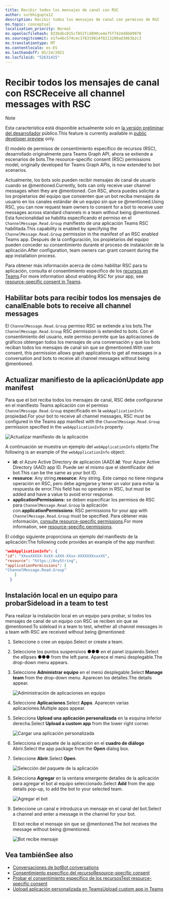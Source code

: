 ```yaml
---
title: Recibir todos los mensajes de canal con RSC
author: surbhigupta12
description: Recibir todos los mensajes de canal con permisos de RSC
ms.topic: conceptual
localization_priority: Normal
ms.openlocfilehash: 833bdbc015cf852fcd899ce4e75f742448b89978
ms.sourcegitcommit: e1fe46c574cec378319814f8213209ad3063b2c3
ms.translationtype: MT
ms.contentlocale: es-ES
ms.lasthandoff: 05/24/2021
ms.locfileid: "52631415"
---
```

# <a name="receive-all-channel-messages-with-rsc"></a><span data-ttu-id="9a4a9-103">Recibir todos los mensajes de canal con RSC</span><span class="sxs-lookup"><span data-stu-id="9a4a9-103">Receive all channel messages with RSC</span></span>

> [!NOTE]
> <span data-ttu-id="9a4a9-104">Esta característica está disponible actualmente solo en [la versión preliminar del desarrollador](../../../resources/dev-preview/developer-preview-intro.md) público.</span><span class="sxs-lookup"><span data-stu-id="9a4a9-104">This feature is currently available in [public developer preview](../../../resources/dev-preview/developer-preview-intro.md) only.</span></span>

<span data-ttu-id="9a4a9-105">El modelo de permisos de consentimiento específico de recursos (RSC), desarrollado originalmente para Teams Graph API, ahora se extiende a escenarios de bots.</span><span class="sxs-lookup"><span data-stu-id="9a4a9-105">The resource-specific consent (RSC) permissions model, originally developed for Teams Graph APIs, is now extended to bot scenarios.</span></span>

<span data-ttu-id="9a4a9-106">Actualmente, los bots solo pueden recibir mensajes de canal de usuario cuando se @mentioned.</span><span class="sxs-lookup"><span data-stu-id="9a4a9-106">Currently, bots can only receive user channel messages when they are @mentioned.</span></span> <span data-ttu-id="9a4a9-107">Con RSC, ahora puedes solicitar a los propietarios del equipo que consienten que un bot reciba mensajes de usuario en los canales estándar de un equipo sin que se @mentioned.</span><span class="sxs-lookup"><span data-stu-id="9a4a9-107">Using RSC, you can now request team owners to consent for a bot to receive user messages across standard channels in a team without being @mentioned.</span></span> <span data-ttu-id="9a4a9-108">Esta funcionalidad se habilita especificando el permiso en el `ChannelMessage.Read.Group` manifiesto de una aplicación Teams RSC habilitada.</span><span class="sxs-lookup"><span data-stu-id="9a4a9-108">This capability is enabled by specifying the `ChannelMessage.Read.Group` permission in the manifest of an RSC enabled Teams app.</span></span> <span data-ttu-id="9a4a9-109">Después de la configuración, los propietarios del equipo pueden conceder su consentimiento durante el proceso de instalación de la aplicación.</span><span class="sxs-lookup"><span data-stu-id="9a4a9-109">After configuration, team owners can grant consent during the app installation process.</span></span>

<span data-ttu-id="9a4a9-110">Para obtener más información acerca de cómo habilitar RSC para tu aplicación, consulta el consentimiento específico de los [recursos en Teams](/microsoftteams/platform/graph-api/rsc/resource-specific-consent#update-your-teams-app-manifest).</span><span class="sxs-lookup"><span data-stu-id="9a4a9-110">For more information about enabling RSC for your app, see [resource-specific consent in Teams](/microsoftteams/platform/graph-api/rsc/resource-specific-consent#update-your-teams-app-manifest).</span></span>

## <a name="enable-bots-to-receive-all-channel-messages"></a><span data-ttu-id="9a4a9-111">Habilitar bots para recibir todos los mensajes de canal</span><span class="sxs-lookup"><span data-stu-id="9a4a9-111">Enable bots to receive all channel messages</span></span>

<span data-ttu-id="9a4a9-112">El `ChannelMessage.Read.Group` permiso RSC se extiende a los bots.</span><span class="sxs-lookup"><span data-stu-id="9a4a9-112">The `ChannelMessage.Read.Group` RSC permission is extended to bots.</span></span> <span data-ttu-id="9a4a9-113">Con el consentimiento del usuario, este permiso permite que las aplicaciones de gráficos obtengan todos los mensajes de una conversación y que los bots reciban todos los mensajes de canal sin que se @mentioned.</span><span class="sxs-lookup"><span data-stu-id="9a4a9-113">With user consent, this permission allows graph applications to get all messages in a conversation and bots to receive all channel messages without being @mentioned.</span></span>

## <a name="update-app-manifest"></a><span data-ttu-id="9a4a9-114">Actualizar manifiesto de la aplicación</span><span class="sxs-lookup"><span data-stu-id="9a4a9-114">Update app manifest</span></span>

<span data-ttu-id="9a4a9-115">Para que el bot reciba todos los mensajes de canal, RSC debe configurarse en el manifiesto Teams aplicación con el permiso `ChannelMessage.Read.Group` especificado en la `webApplicationInfo` propiedad.</span><span class="sxs-lookup"><span data-stu-id="9a4a9-115">For your bot to receive all channel messages, RSC must be configured in the Teams app manifest with the `ChannelMessage.Read.Group` permission specified in the `webApplicationInfo` property.</span></span>

![Actualizar manifiesto de la aplicación](~/bots/how-to/conversations/Media/appmanifest.png)

<span data-ttu-id="9a4a9-117">A continuación se muestra un ejemplo del `webApplicationInfo` objeto:</span><span class="sxs-lookup"><span data-stu-id="9a4a9-117">The following is an example of the `webApplicationInfo` object:</span></span>

* <span data-ttu-id="9a4a9-118">**id:** el Azure Active Directory de aplicación (AAD).</span><span class="sxs-lookup"><span data-stu-id="9a4a9-118">**id**: Your Azure Active Directory (AAD) app ID.</span></span> <span data-ttu-id="9a4a9-119">Puede ser el mismo que el identificador del bot.</span><span class="sxs-lookup"><span data-stu-id="9a4a9-119">This can be the same as your bot ID.</span></span>
* <span data-ttu-id="9a4a9-120">**resource**: Any string.</span><span class="sxs-lookup"><span data-stu-id="9a4a9-120">**resource**: Any string.</span></span> <span data-ttu-id="9a4a9-121">Este campo no tiene ninguna operación en RSC, pero debe agregarse y tener un valor para evitar la respuesta de error.</span><span class="sxs-lookup"><span data-stu-id="9a4a9-121">This field has no operation in RSC, but must be added and have a value to avoid error response.</span></span>
* <span data-ttu-id="9a4a9-122">**applicationPermissions:** se deben especificar los permisos de RSC para `ChannelMessage.Read.Group` la aplicación con.</span><span class="sxs-lookup"><span data-stu-id="9a4a9-122">**applicationPermissions**: RSC permissions for your app with `ChannelMessage.Read.Group` must be specified.</span></span> <span data-ttu-id="9a4a9-123">Para obtener más información, [consulte resource-specific permissions](/microsoftteams/platform/graph-api/rsc/resource-specific-consent#resource-specific-permissions).</span><span class="sxs-lookup"><span data-stu-id="9a4a9-123">For more information, see [resource-specific permissions](/microsoftteams/platform/graph-api/rsc/resource-specific-consent#resource-specific-permissions).</span></span>

<span data-ttu-id="9a4a9-124">El código siguiente proporciona un ejemplo del manifiesto de la aplicación:</span><span class="sxs-lookup"><span data-stu-id="9a4a9-124">The following code provides an example of the app manifest:</span></span>

```json
"webApplicationInfo": {
"id": "XXxxXXXXX-XxXX-xXXX-XXxx-XXXXXXXxxxXX",
"resource": "https://AnyString",
"applicationPermissions": [
"ChannelMessage.Read.Group"
    ]
  }
```

## <a name="sideload-in-a-team-to-test"></a><span data-ttu-id="9a4a9-125">Instalación local en un equipo para probar</span><span class="sxs-lookup"><span data-stu-id="9a4a9-125">Sideload in a team to test</span></span>

<span data-ttu-id="9a4a9-126">Para realizar la instalación local en un equipo para probar, si todos los mensajes de canal de un equipo con RSC se reciben sin que se @mentioned:</span><span class="sxs-lookup"><span data-stu-id="9a4a9-126">To sideload in a team to test, whether all channel messages in a team with RSC are received without being @mentioned:</span></span>

1. <span data-ttu-id="9a4a9-127">Seleccione o cree un equipo.</span><span class="sxs-lookup"><span data-stu-id="9a4a9-127">Select or create a team.</span></span>
1. <span data-ttu-id="9a4a9-128">Seleccione los puntos suspensivos &#x25CF;&#x25CF;&#x25CF; en el panel izquierdo.</span><span class="sxs-lookup"><span data-stu-id="9a4a9-128">Select the ellipses &#x25CF;&#x25CF;&#x25CF; from the left pane.</span></span> <span data-ttu-id="9a4a9-129">Aparece el menú desplegable.</span><span class="sxs-lookup"><span data-stu-id="9a4a9-129">The drop-down menu appears.</span></span>
1. <span data-ttu-id="9a4a9-130">Seleccione **Administrar equipo** en el menú desplegable.</span><span class="sxs-lookup"><span data-stu-id="9a4a9-130">Select **Manage team** from the drop-down menu.</span></span> <span data-ttu-id="9a4a9-131">Aparecen los detalles.</span><span class="sxs-lookup"><span data-stu-id="9a4a9-131">The details appear.</span></span>

   ![Administración de aplicaciones en equipo](~/bots/how-to/conversations/Media/managingteam.png)

1. <span data-ttu-id="9a4a9-133">Seleccione **Aplicaciones**.</span><span class="sxs-lookup"><span data-stu-id="9a4a9-133">Select **Apps**.</span></span> <span data-ttu-id="9a4a9-134">Aparecen varias aplicaciones.</span><span class="sxs-lookup"><span data-stu-id="9a4a9-134">Multiple apps appear.</span></span>
1. <span data-ttu-id="9a4a9-135">Selecciona **Upload una aplicación personalizada** en la esquina inferior derecha.</span><span class="sxs-lookup"><span data-stu-id="9a4a9-135">Select **Upload a custom app** from the lower right corner.</span></span>

    ![Cargar una aplicación personalizada](~/bots/how-to/conversations/Media/uploadingcustomapp.png)

1. <span data-ttu-id="9a4a9-137">Selecciona el paquete de la aplicación en el **cuadro de diálogo** Abrir.</span><span class="sxs-lookup"><span data-stu-id="9a4a9-137">Select the app package from the **Open** dialog box.</span></span>
1. <span data-ttu-id="9a4a9-138">Seleccione **Abrir**.</span><span class="sxs-lookup"><span data-stu-id="9a4a9-138">Select **Open**.</span></span>

    ![Selección del paquete de la aplicación](~/bots/how-to/conversations/Media/selectapppackage.png)

1. <span data-ttu-id="9a4a9-140">Selecciona **Agregar** en la ventana emergente detalles de la aplicación para agregar el bot al equipo seleccionado.</span><span class="sxs-lookup"><span data-stu-id="9a4a9-140">Select **Add** from the app details pop-up, to add the bot to your selected team.</span></span>

    ![Agregar el bot](~/bots/how-to/conversations/Media/addingbot.png)

1. <span data-ttu-id="9a4a9-142">Seleccione un canal e introduzca un mensaje en el canal del bot.</span><span class="sxs-lookup"><span data-stu-id="9a4a9-142">Select a channel and enter a message in the channel for your bot.</span></span>

    <span data-ttu-id="9a4a9-143">El bot recibe el mensaje sin que se @mentioned.</span><span class="sxs-lookup"><span data-stu-id="9a4a9-143">The bot receives the message without being @mentioned.</span></span>

    ![Bot recibe mensaje](~/bots/how-to/conversations/Media/botreceivingmessage.png)

## <a name="see-also"></a><span data-ttu-id="9a4a9-145">Vea también</span><span class="sxs-lookup"><span data-stu-id="9a4a9-145">See also</span></span>

* [<span data-ttu-id="9a4a9-146">Conversaciones de bot</span><span class="sxs-lookup"><span data-stu-id="9a4a9-146">Bot conversations</span></span>](/microsoftteams/platform/bots/how-to/conversations/conversation-basics)
* [<span data-ttu-id="9a4a9-147">Consentimiento específico del recurso</span><span class="sxs-lookup"><span data-stu-id="9a4a9-147">Resource-specific consent</span></span>](/microsoftteams/resource-specific-consent)
* [<span data-ttu-id="9a4a9-148">Probar el consentimiento específico de los recursos</span><span class="sxs-lookup"><span data-stu-id="9a4a9-148">Test resource-specific consent</span></span>](/microsoftteams/platform/graph-api/rsc/test-resource-specific-consent)
* [<span data-ttu-id="9a4a9-149">Upload aplicación personalizada en Teams</span><span class="sxs-lookup"><span data-stu-id="9a4a9-149">Upload custom app in Teams</span></span>](~/concepts/deploy-and-publish/apps-upload.md)
